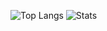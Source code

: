 ![Top Langs](https://github-readme-stats.vercel.app/api/top-langs/?username=lyonnee&hide=html&layout=compact)
![Stats](https://github-readme-stats.vercel.app/api?username=lyonnee&count_private=true&line_height=20)
